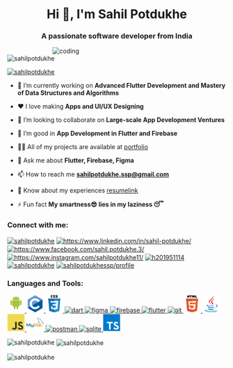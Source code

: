 <h1 align="center">Hi 👋, I'm Sahil Potdukhe</h1>
<h3 align="center">A passionate software developer from India</h3>

<img align="right" alt="coding" width="400" src="cdcedcde">

<p align="left"> <img src="https://komarev.com/ghpvc/?username=sahilpotdukhe&label=Profile%20views&color=0e75b6&style=flat" alt="sahilpotdukhe" /> </p>

<p align="left"> <a href="https://twitter.com/sahilpotdukhe" target="blank"><img src="https://img.shields.io/twitter/follow/sahilpotdukhe?logo=twitter&style=for-the-badge" alt="sahilpotdukhe" /></a> </p>

- 🔭 I’m currently working on **Advanced Flutter Development and Mastery of Data Structures and Algorithms**

- ❤️ I love making **Apps and UI/UX Designing**

- 👯 I’m looking to collaborate on **Large-scale App Development Ventures**

- 💪 I’m good in **App Development in Flutter and Firebase**

- 👨‍💻 All of my projects are available at [portfolio](portfolio)

- 💬 Ask me about **Flutter, Firebase, Figma**

- 📫 How to reach me **sahilpotdukhe.ssp@gmail.com**

- 📄 Know about my experiences [resumelink](resumelink)

- ⚡ Fun fact **My smartness😎 lies in my laziness 😴**

<h3 align="left">Connect with me:</h3>
<p align="left">
<a href="https://twitter.com/sahilpotdukhe" target="blank"><img align="center" src="https://raw.githubusercontent.com/rahuldkjain/github-profile-readme-generator/master/src/images/icons/Social/twitter.svg" alt="sahilpotdukhe" height="30" width="40" /></a>
<a href="https://linkedin.com/in/https://www.linkedin.com/in/sahil-potdukhe/" target="blank"><img align="center" src="https://raw.githubusercontent.com/rahuldkjain/github-profile-readme-generator/master/src/images/icons/Social/linked-in-alt.svg" alt="https://www.linkedin.com/in/sahil-potdukhe/" height="30" width="40" /></a>
<a href="https://fb.com/https://www.facebook.com/sahil.potdukhe.3/" target="blank"><img align="center" src="https://raw.githubusercontent.com/rahuldkjain/github-profile-readme-generator/master/src/images/icons/Social/facebook.svg" alt="https://www.facebook.com/sahil.potdukhe.3/" height="30" width="40" /></a>
<a href="https://instagram.com/https://www.instagram.com/sahilpotdukhe11/" target="blank"><img align="center" src="https://raw.githubusercontent.com/rahuldkjain/github-profile-readme-generator/master/src/images/icons/Social/instagram.svg" alt="https://www.instagram.com/sahilpotdukhe11/" height="30" width="40" /></a>
<a href="https://www.hackerrank.com/h201951114" target="blank"><img align="center" src="https://raw.githubusercontent.com/rahuldkjain/github-profile-readme-generator/master/src/images/icons/Social/hackerrank.svg" alt="h201951114" height="30" width="40" /></a>
<a href="https://www.leetcode.com/sahilpotdukhe" target="blank"><img align="center" src="https://raw.githubusercontent.com/rahuldkjain/github-profile-readme-generator/master/src/images/icons/Social/leet-code.svg" alt="sahilpotdukhe" height="30" width="40" /></a>
<a href="https://auth.geeksforgeeks.org/user/sahilpotdukhessp/profile" target="blank"><img align="center" src="https://raw.githubusercontent.com/rahuldkjain/github-profile-readme-generator/master/src/images/icons/Social/geeks-for-geeks.svg" alt="sahilpotdukhessp/profile" height="30" width="40" /></a>
</p>

<h3 align="left">Languages and Tools:</h3>
<p align="left"> <a href="https://developer.android.com" target="_blank" rel="noreferrer"> <img src="https://raw.githubusercontent.com/devicons/devicon/master/icons/android/android-original-wordmark.svg" alt="android" width="40" height="40"/> </a> <a href="https://www.cprogramming.com/" target="_blank" rel="noreferrer"> <img src="https://raw.githubusercontent.com/devicons/devicon/master/icons/c/c-original.svg" alt="c" width="40" height="40"/> </a> <a href="https://www.w3schools.com/css/" target="_blank" rel="noreferrer"> <img src="https://raw.githubusercontent.com/devicons/devicon/master/icons/css3/css3-original-wordmark.svg" alt="css3" width="40" height="40"/> </a> <a href="https://dart.dev" target="_blank" rel="noreferrer"> <img src="https://www.vectorlogo.zone/logos/dartlang/dartlang-icon.svg" alt="dart" width="40" height="40"/> </a> <a href="https://www.figma.com/" target="_blank" rel="noreferrer"> <img src="https://www.vectorlogo.zone/logos/figma/figma-icon.svg" alt="figma" width="40" height="40"/> </a> <a href="https://firebase.google.com/" target="_blank" rel="noreferrer"> <img src="https://www.vectorlogo.zone/logos/firebase/firebase-icon.svg" alt="firebase" width="40" height="40"/> </a> <a href="https://flutter.dev" target="_blank" rel="noreferrer"> <img src="https://www.vectorlogo.zone/logos/flutterio/flutterio-icon.svg" alt="flutter" width="40" height="40"/> </a> <a href="https://git-scm.com/" target="_blank" rel="noreferrer"> <img src="https://www.vectorlogo.zone/logos/git-scm/git-scm-icon.svg" alt="git" width="40" height="40"/> </a> <a href="https://www.w3.org/html/" target="_blank" rel="noreferrer"> <img src="https://raw.githubusercontent.com/devicons/devicon/master/icons/html5/html5-original-wordmark.svg" alt="html5" width="40" height="40"/> </a> <a href="https://www.java.com" target="_blank" rel="noreferrer"> <img src="https://raw.githubusercontent.com/devicons/devicon/master/icons/java/java-original.svg" alt="java" width="40" height="40"/> </a> <a href="https://developer.mozilla.org/en-US/docs/Web/JavaScript" target="_blank" rel="noreferrer"> <img src="https://raw.githubusercontent.com/devicons/devicon/master/icons/javascript/javascript-original.svg" alt="javascript" width="40" height="40"/> </a> <a href="https://www.mysql.com/" target="_blank" rel="noreferrer"> <img src="https://raw.githubusercontent.com/devicons/devicon/master/icons/mysql/mysql-original-wordmark.svg" alt="mysql" width="40" height="40"/> </a> <a href="https://postman.com" target="_blank" rel="noreferrer"> <img src="https://www.vectorlogo.zone/logos/getpostman/getpostman-icon.svg" alt="postman" width="40" height="40"/> </a> <a href="https://www.sqlite.org/" target="_blank" rel="noreferrer"> <img src="https://www.vectorlogo.zone/logos/sqlite/sqlite-icon.svg" alt="sqlite" width="40" height="40"/> </a> <a href="https://www.typescriptlang.org/" target="_blank" rel="noreferrer"> <img src="https://raw.githubusercontent.com/devicons/devicon/master/icons/typescript/typescript-original.svg" alt="typescript" width="40" height="40"/> </a> </p>

<p><img align="left" src="https://github-readme-stats.vercel.app/api/top-langs?username=sahilpotdukhe&show_icons=true&locale=en&layout=compact" alt="sahilpotdukhe" /></p>

<p>&nbsp;<img align="center" src="https://github-readme-stats.vercel.app/api?username=sahilpotdukhe&show_icons=true&locale=en" alt="sahilpotdukhe" /></p>

<p><img align="center" src="https://github-readme-streak-stats.herokuapp.com/?user=sahilpotdukhe&" alt="sahilpotdukhe" /></p>
